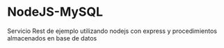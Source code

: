 # NodeJS-MySQL
Servicio Rest de ejemplo utilizando nodejs con express y procedimientos almacenados en base de datos
